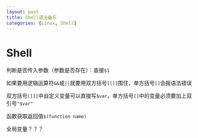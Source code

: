 ```yaml
---
layout: post
title: Shell语法备忘
categories: [Linux, Shell]
---
```


# Shell

判断是否传入参数（参数是否存在）：直接`$1`

如果要用逻辑运算符`&&`或`||`就要用双方括号`[[]]`围住，单方括号`[]`会报语法错误

双方括号`[[]]`中自定义变量可以直接写`$var`，单方括号`[]`中的变量必须要加上双引号`"$var"`

函数获取返回值`$(function name)`

全局变量？？？

